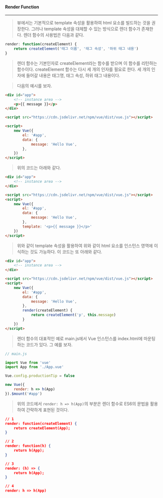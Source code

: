 #### Render Function

------

> 뷰에서는 기본적으로 template 속성을 활용하여 html 요소를 빌드하는 것을 권장한다. 그러나 template 속성을 대체할 수 있는 방식으로 렌더 함수가 존재한다. 렌더 함수의 사용법은 다음과 같다.

```js
render: function(createElement) {
	return createElement('태그 이름', '태그 속성', '하위 태그 내용')
}
```

> 렌더 함수는 기본인자로 createElement라는 함수를 받으며 이 함수를 리턴하는 함수이다. createElement 함수는 다시 세 개의 인자를 필요로 한다. 세 개의 인자에 들어갈 내용은 태그명, 태그 속성, 하위 태그 내용이다.



> 다음의 예시를 보자.

```html
<div id="app">
    <!-- instance area -->
    <p>{{ message }}</p>
</div>

<script src="https://cdn.jsdelivr.net/npm/vue/dist/vue.js"></script>

<script>
    new Vue({
        el: '#app',
        data: {
            message: 'Hello Vue',
        },
    })
</script>
```

> 위의 코드는 아래와 같다.

```html
<div id="app">
	<!-- instance area -->
</div>

<script src="https://cdn.jsdelivr.net/npm/vue/dist/vue.js"></script>
<script>
    new Vue({
        el: '#app',
        data: {
        	message: 'Hello Vue',
        },
        template: '<p>{{ message }}</p>'
    })
</script>
```

> 위와 같이 template 속성을 활용하여 위와 같이 html 요소를 인스턴스 영역에 이식하는 것도 가능하다. 이 코드는 또 아래와 같다.

```html
<div id="app">
	<!-- instance area -->
</div>

<script src="https://cdn.jsdelivr.net/npm/vue/dist/vue.js"></script>
<script>
    new Vue({
        el: '#app',
        data: {
            message: 'Hello Vue',
        },
        render(createElement) {
            return createElement('p', this.message)
        }
    })
</script>
```



> 렌더 함수의 대표적인 예로 main.js에서 Vue 인스턴스를 index.html에 마운팅하는 코드가 있다. 그 예를 보자.

```js
// main.js

import Vue from 'vue'
import App from './App.vue'

Vue.config.productionTip = false

new Vue({
    render: h => h(App)
}).$mount('#app')
```

> 위의 코드에서 `render: h => h(App)`의 부분은 렌더 함수로 ES6의 문법을 활용하여 간략하게 표현된 것이다.

```json
// 1
render: function(createElement) {
	return createElement(App);
}

// 2
render: function(h) {
    return h(App);
}

// 3
render: (h) => {
    return h(App);
}

// 4
render: h => h(App)
```

